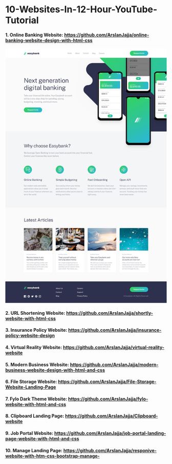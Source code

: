 # 10-Websites-In-12-Hour-YouTube-Tutorial


#### 1. Online Banking Website: https://github.com/ArslanJajja/online-banking-website-design-with-html-css

![Online Banking Website](/images/easybank.jpg)

#### 2. URL Shortening Website: https://github.com/ArslanJajja/shortly-website-with-html-css

#### 3. Insurance Policy Website: https://github.com/ArslanJajja/insurance-policy-website-design

#### 4. Virtual Reality Website: https://github.com/ArslanJajja/virtual-reality-website

#### 5. Modern Business Website: https://github.com/ArslanJajja/modern-business-website-design-with-html-and-css

#### 6. File Storage Website: https://github.com/ArslanJajja/File-Storage-Website-Landing-Page

#### 7. Fylo Dark Theme Website: https://github.com/ArslanJajja/fylo-website-with-html-and-css

#### 8. Clipboard Landing Page: https://github.com/ArslanJajja/Clipboard-website

#### 9. Job Portal Website: https://github.com/ArslanJajja/job-portal-landing-page-website-with-html-and-css

#### 10. Manage Landing Page: https://github.com/ArslanJajja/responive-website-with-htm-css-bootstrap-manage-
